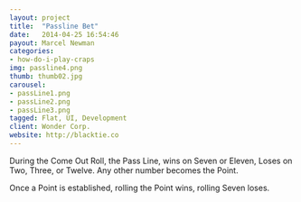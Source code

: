```yaml
---
layout: project
title:  "Passline Bet"
date:   2014-04-25 16:54:46
payout: Marcel Newman
categories:
- how-do-i-play-craps
img: passline4.png
thumb: thumb02.jpg
carousel:
- passLine1.png
- passLine2.png
- passLine3.png
tagged: Flat, UI, Development
client: Wonder Corp.
website: http://blacktie.co
---
```

During the Come Out Roll, the Pass Line, wins on Seven or Eleven, Loses on Two, Three, or Twelve. Any other number becomes the Point.

Once a Point is established, rolling the Point wins, rolling Seven loses.
